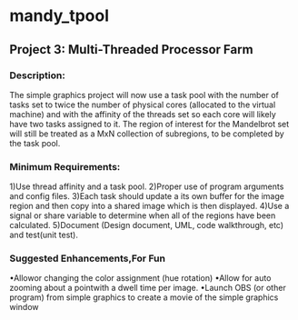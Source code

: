 # mandy_tpool
## Project 3: Multi-Threaded Processor Farm
### Description:
The simple graphics project will now use a task pool with the number of tasks set to twice the number of physical cores (allocated to the virtual machine) and with the affinity of the threads set so each core will likely have two tasks assigned to it. 
The region of interest for the Mandelbrot set will still be treated as a MxN collection of subregions, to be completed by the task pool.

### Minimum Requirements:
1)Use thread affinity and a task pool.
2)Proper use of program arguments and config files.
3)Each task should update a its own buffer for the image region and then copy into a shared image which is then displayed.
4)Use a signal or share variable to determine when all of the regions have been calculated.
5)Document (Design document, UML, code walkthrough, etc) and test(unit test).

### Suggested Enhancements,For Fun
•Allowor changing the color assignment (hue rotation)
•Allow for auto zooming about a pointwith a dwell time per image.
•Launch OBS (or other program) from simple graphics to create a movie of the simple graphics window
